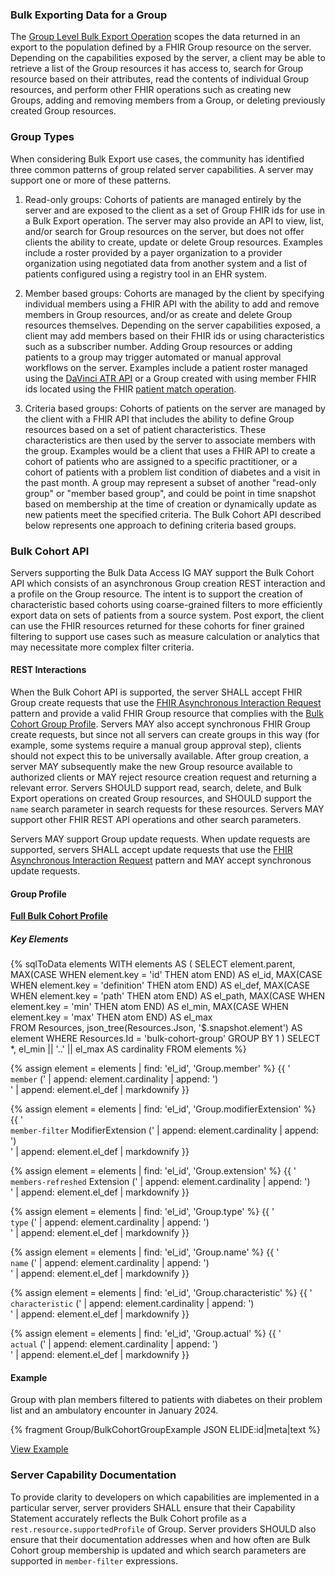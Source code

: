 ### Bulk Exporting Data for a Group

The [Group Level Bulk Export Operation](export.html#endpoint---group-of-patients) scopes the data returned in an export to the population defined by a FHIR Group resource on the server. Depending on the capabilities exposed by the server, a client may be able to retrieve a list of the Group resources it has access to, search for Group resource based on their attributes, read the contents of individual Group resources, and perform other FHIR operations such as creating new Groups, adding and removing members from a Group, or deleting previously created Group resources.

### Group Types

When considering Bulk Export use cases, the community has identified three common patterns of group related server capabilities. A server may support one or more of these patterns.

1. Read-only groups:  Cohorts of patients are managed entirely by the server and are exposed to the client as a set of Group FHIR ids for use in a Bulk Export operation. The server may also provide an API to view, list, and/or search for Group resources on the server, but does not offer clients the ability to create, update or delete Group resources. Examples include a roster provided by a payer organization to a provider organization using negotiated data from another system and a list of patients configured using a registry tool in an EHR system. 

2. Member based groups: Cohorts are managed by the client by specifying individual members using a FHIR API with the ability to add and remove members in Group resources, and/or as create and delete Group resources themselves. Depending on the server capabilities exposed, a client may add members based on their FHIR ids or using characteristics such as a subscriber number. Adding Group resources or adding patients to a group may trigger automated or manual approval workflows on the server. Examples include a patient roster managed using the [DaVinci ATR API](https://hl7.org/fhir/us/davinci-atr/) or a Group created with using member FHIR ids located using the FHIR [patient match operation](https://hl7.org/fhir/patient-operation-match.html).

3. Criteria based groups: Cohorts of patients on the server are managed by the client with a FHIR API that includes the ability to define Group resources based on a set of patient characteristics. These characteristics are then used by the server to associate members with the group. Examples would be a client that uses a FHIR API to create a cohort of patients who are assigned to a specific practitioner, or a cohort of patients with a problem list condition of diabetes and a visit in the past month. A group may represent a subset of another "read-only group" or "member based group", and could be point in time snapshot based on membership at the time of creation or dynamically update as new patients meet the specified criteria. The Bulk Cohort API described below represents one approach to defining criteria based groups.

### Bulk Cohort API

Servers supporting the Bulk Data Access IG MAY support the Bulk Cohort API which consists of an asynchronous Group creation REST interaction and a profile on the Group resource. The intent is to support the creation of characteristic based cohorts using coarse-grained filters to more efficiently export data on sets of patients from a source system. Post export, the client can use the FHIR resources returned for these cohorts for finer grained filtering to support use cases such as measure calculation or analytics that may necessitate more complex filter criteria.

#### REST Interactions

When the Bulk Cohort API is supported, the server SHALL accept FHIR Group create requests that use the [FHIR Asynchronous Interaction Request](https://hl7.org/fhir/async-bundle.html) pattern and provide a valid FHIR Group resource that complies with the [Bulk Cohort Group Profile](#group-profile). Servers MAY also accept synchronous FHIR Group create requests, but since not all servers can create groups in this way (for example, some systems require a manual group approval step), clients should not expect this to be universally available. After group creation, a server MAY subsequently make the new Group resource available to authorized clients or MAY reject resource creation request and returning a relevant error. Servers SHOULD support read, search, delete, and Bulk Export operations on created Group resources, and SHOULD support the `name` search parameter in search requests for these resources. Servers MAY support other FHIR REST API operations and other search parameters. 

Servers MAY support Group update requests. When update requests are supported, servers SHALL accept update requests that use the [FHIR Asynchronous Interaction Request](https://hl7.org/fhir/async-bundle.html) pattern and MAY accept synchronous update requests.

#### Group Profile

**[Full Bulk Cohort Profile](StructureDefinition-bulk-cohort-group.html)**


##### Key Elements

{% sqlToData elements 
	WITH elements AS (
		SELECT 
		element.parent,
		MAX(CASE WHEN element.key = 'id' THEN atom END) AS el_id,
		MAX(CASE WHEN element.key = 'definition' THEN atom END) AS el_def,
		MAX(CASE WHEN element.key = 'path' THEN atom END) AS el_path,
		MAX(CASE WHEN element.key = 'min' THEN atom END) AS el_min,	
		MAX(CASE WHEN element.key = 'max' THEN atom END) AS el_max	
		FROM Resources,
			json_tree(Resources.Json, '$.snapshot.element') AS element
		WHERE Resources.Id = 'bulk-cohort-group'
		GROUP BY 1
	)
	SELECT *,
	el_min || '..' || el_max AS cardinality
	FROM elements
%}

{% assign element = elements | find: 'el_id', 'Group.member' %}
{{ '<br/><code>member</code> (' | append: element.cardinality | append: ')<br/>' | append: element.el_def | markdownify }}

{% assign element = elements | find: 'el_id', 'Group.modifierExtension' %}
{{ '<br/><code>member-filter</code> ModifierExtension (' | append: element.cardinality | append: ')<br/>' | append: element.el_def | markdownify }}

{% assign element = elements | find: 'el_id', 'Group.extension' %}
{{ '<br/><code>members-refreshed</code> Extension (' | append: element.cardinality | append: ')<br/>' | append: element.el_def | markdownify }}

{% assign element = elements | find: 'el_id', 'Group.type' %}
{{ '<br/><code>type</code> (' | append: element.cardinality | append: ')<br/>' | append: element.el_def | markdownify }}

{% assign element = elements | find: 'el_id', 'Group.name' %}
{{ '<br/><code>name</code> (' | append: element.cardinality | append: ')<br/>' | append: element.el_def | markdownify }}

{% assign element = elements | find: 'el_id', 'Group.characteristic' %}
{{ '<br/><code>characteristic</code> (' | append: element.cardinality | append: ')<br/>' | append: element.el_def | markdownify }}

{% assign element = elements | find: 'el_id', 'Group.actual' %}
{{ '<br/><code>actual</code> (' | append: element.cardinality | append: ')<br/>' | append: element.el_def | markdownify }}

#### Example

Group with plan members filtered to patients with diabetes on their problem list and an ambulatory encounter in January 2024.

{% fragment Group/BulkCohortGroupExample JSON ELIDE:id|meta|text %}

[View Example](Group-BulkCohortGroupExample.json.html)

### Server Capability Documentation
To provide clarity to developers on which capabilities are implemented in a particular server, server providers SHALL ensure that their Capability Statement accurately reflects the Bulk Cohort profile as a `rest.resource.supportedProfile` of Group.  Server providers SHOULD also ensure that their documentation addresses when and how often are Bulk Cohort group membership is updated and which search parameters are supported in `member-filter` expressions.

